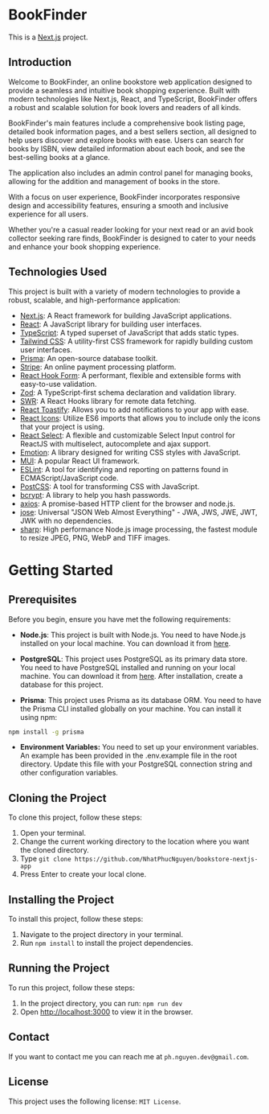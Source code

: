 # BookFinder
This is a [Next.js](https://nextjs.org/) project.

## Introduction

Welcome to BookFinder, an online bookstore web application designed to provide a seamless and intuitive book shopping experience. Built with modern technologies like Next.js, React, and TypeScript, BookFinder offers a robust and scalable solution for book lovers and readers of all kinds.

BookFinder's main features include a comprehensive book listing page, detailed book information pages, and a best sellers section, all designed to help users discover and explore books with ease. Users can search for books by ISBN, view detailed information about each book, and see the best-selling books at a glance. 

The application also includes an admin control panel for managing books, allowing for the addition and management of books in the store. 

With a focus on user experience, BookFinder incorporates responsive design and accessibility features, ensuring a smooth and inclusive experience for all users. 

Whether you're a casual reader looking for your next read or an avid book collector seeking rare finds, BookFinder is designed to cater to your needs and enhance your book shopping experience.
## Technologies Used

This project is built with a variety of modern technologies to provide a robust, scalable, and high-performance application:

- [Next.js](https://nextjs.org/): A React framework for building JavaScript applications.
- [React](https://reactjs.org/): A JavaScript library for building user interfaces.
- [TypeScript](https://www.typescriptlang.org/): A typed superset of JavaScript that adds static types.
- [Tailwind CSS](https://tailwindcss.com/): A utility-first CSS framework for rapidly building custom user interfaces.
- [Prisma](https://www.prisma.io/): An open-source database toolkit.
- [Stripe](https://stripe.com/): An online payment processing platform.
- [React Hook Form](https://react-hook-form.com/): A performant, flexible and extensible forms with easy-to-use validation.
- [Zod](https://github.com/colinhacks/zod): A TypeScript-first schema declaration and validation library.
- [SWR](https://swr.vercel.app/): A React Hooks library for remote data fetching.
- [React Toastify](https://fkhadra.github.io/react-toastify/): Allows you to add notifications to your app with ease.
- [React Icons](https://react-icons.github.io/react-icons/): Utilize ES6 imports that allows you to include only the icons that your project is using.
- [React Select](https://react-select.com/home): A flexible and customizable Select Input control for ReactJS with multiselect, autocomplete and ajax support.
- [Emotion](https://emotion.sh/docs/introduction): A library designed for writing CSS styles with JavaScript.
- [MUI](https://mui.com/): A popular React UI framework.
- [ESLint](https://eslint.org/): A tool for identifying and reporting on patterns found in ECMAScript/JavaScript code.
- [PostCSS](https://postcss.org/): A tool for transforming CSS with JavaScript.
- [bcrypt](https://www.npmjs.com/package/bcrypt): A library to help you hash passwords.
- [axios](https://axios-http.com/): A promise-based HTTP client for the browser and node.js.
- [jose](https://github.com/panva/jose): Universal "JSON Web Almost Everything" - JWA, JWS, JWE, JWT, JWK with no dependencies.
- [sharp](https://sharp.pixelplumbing.com/): High performance Node.js image processing, the fastest module to resize JPEG, PNG, WebP and TIFF images.
# Getting Started
## Prerequisites

Before you begin, ensure you have met the following requirements:

- **Node.js**: This project is built with Node.js. You need to have Node.js installed on your local machine. You can download it from [here](https://nodejs.org/).

- **PostgreSQL**: This project uses PostgreSQL as its primary data store. You need to have PostgreSQL installed and running on your local machine. You can download it from [here](https://www.postgresql.org/download/). After installation, create a database for this project.

- **Prisma**: This project uses Prisma as its database ORM. You need to have the Prisma CLI installed globally on your machine. You can install it using npm:

```sh
npm install -g prisma
```
- **Environment Variables:** You need to set up your environment variables. An example has been provided in the .env.example file in the root directory. Update this file with your PostgreSQL connection string and other configuration variables.

## Cloning the Project

To clone this project, follow these steps:

1. Open your terminal.
2. Change the current working directory to the location where you want the cloned directory.
3. Type `git clone https://github.com/NhatPhucNguyen/bookstore-nextjs-app`
4. Press Enter to create your local clone.

## Installing the Project

To install this project, follow these steps:

1. Navigate to the project directory in your terminal.
2. Run `npm install` to install the project dependencies.

## Running the Project

To run this project, follow these steps:

1. In the project directory, you can run: `npm run dev`
2. Open [http://localhost:3000](http://localhost:3000) to view it in the browser.

## Contact

If you want to contact me you can reach me at `ph.nguyen.dev@gmail.com`.

## License

This project uses the following license: `MIT License`.
